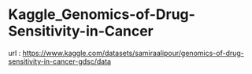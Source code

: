 # Kaggle_Genomics-of-Drug-Sensitivity-in-Cancer
url : https://www.kaggle.com/datasets/samiraalipour/genomics-of-drug-sensitivity-in-cancer-gdsc/data
